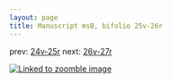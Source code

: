 ```yaml
---
layout: page
title: Manuscript msB, bifolio 25v-26r
---
```


prev: [24v-25r](../24v-25r/) next: [26v-27r](../26v-27r/)



[![Linked to zoomble image](http://www.homermultitext.org/iipsrv?IIIF=/project/homer/pyramidal/deepzoom/hmt/vbbifolio/v1/vb_25v_26r.tif/full/2000,/0/default.jpg)](http://www.homermultitext.org/ict2/?urn=urn:cite2:hmt:vbbifolio.v1:vb_25v_26r)

